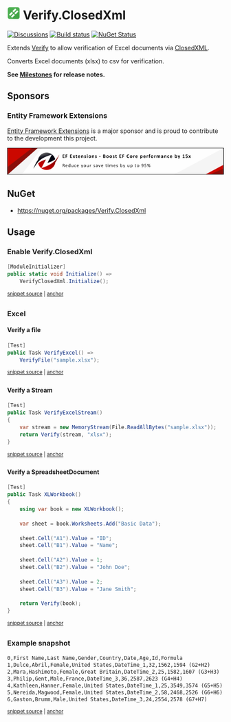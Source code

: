 # <img src="/src/icon.png" height="30px"> Verify.ClosedXml

[![Discussions](https://img.shields.io/badge/Verify-Discussions-yellow?svg=true&label=)](https://github.com/orgs/VerifyTests/discussions)
[![Build status](https://ci.appveyor.com/api/projects/status/xyn3eaf6i5tc9l5e?svg=true)](https://ci.appveyor.com/project/SimonCropp/verify-closedxml)
[![NuGet Status](https://img.shields.io/nuget/v/Verify.ClosedXml.svg)](https://www.nuget.org/packages/Verify.ClosedXml/)

Extends [Verify](https://github.com/VerifyTests/Verify) to allow verification of Excel documents via [ClosedXML](https://github.com/ClosedXML/ClosedXML).<!-- singleLineInclude: intro. path: /docs/intro.include.md -->

Converts Excel documents (xlsx) to csv for verification.

**See [Milestones](../../milestones?state=closed) for release notes.**


## Sponsors


### Entity Framework Extensions<!-- include: zzz. path: /docs/zzz.include.md -->

[Entity Framework Extensions](https://entityframework-extensions.net/?utm_source=simoncropp&utm_medium=Verify.ClosedXml) is a major sponsor and is proud to contribute to the development this project.

[![Entity Framework Extensions](https://raw.githubusercontent.com/VerifyTests/Verify.ClosedXml/refs/heads/main/docs/zzz.png)](https://entityframework-extensions.net/?utm_source=simoncropp&utm_medium=Verify.ClosedXml)<!-- endInclude -->


## NuGet

 * https://nuget.org/packages/Verify.ClosedXml


## Usage


### Enable Verify.ClosedXml

<!-- snippet: enable -->
<a id='snippet-enable'></a>
```cs
[ModuleInitializer]
public static void Initialize() =>
    VerifyClosedXml.Initialize();
```
<sup><a href='/src/Tests/ModuleInitializer.cs#L3-L9' title='Snippet source file'>snippet source</a> | <a href='#snippet-enable' title='Start of snippet'>anchor</a></sup>
<!-- endSnippet -->


### Excel


#### Verify a file

<!-- snippet: VerifyExcel -->
<a id='snippet-VerifyExcel'></a>
```cs
[Test]
public Task VerifyExcel() =>
    VerifyFile("sample.xlsx");
```
<sup><a href='/src/Tests/Samples.cs#L35-L41' title='Snippet source file'>snippet source</a> | <a href='#snippet-VerifyExcel' title='Start of snippet'>anchor</a></sup>
<!-- endSnippet -->


#### Verify a Stream

<!-- snippet: VerifyExcelStream -->
<a id='snippet-VerifyExcelStream'></a>
```cs
[Test]
public Task VerifyExcelStream()
{
    var stream = new MemoryStream(File.ReadAllBytes("sample.xlsx"));
    return Verify(stream, "xlsx");
}
```
<sup><a href='/src/Tests/Samples.cs#L78-L87' title='Snippet source file'>snippet source</a> | <a href='#snippet-VerifyExcelStream' title='Start of snippet'>anchor</a></sup>
<!-- endSnippet -->


#### Verify a SpreadsheetDocument

<!-- snippet: XLWorkbook -->
<a id='snippet-XLWorkbook'></a>
```cs
[Test]
public Task XLWorkbook()
{
    using var book = new XLWorkbook();

    var sheet = book.Worksheets.Add("Basic Data");

    sheet.Cell("A1").Value = "ID";
    sheet.Cell("B1").Value = "Name";

    sheet.Cell("A2").Value = 1;
    sheet.Cell("B2").Value = "John Doe";

    sheet.Cell("A3").Value = 2;
    sheet.Cell("B3").Value = "Jane Smith";

    return Verify(book);
}
```
<sup><a href='/src/Tests/Samples.cs#L47-L68' title='Snippet source file'>snippet source</a> | <a href='#snippet-XLWorkbook' title='Start of snippet'>anchor</a></sup>
<!-- endSnippet -->


### Example snapshot

<!-- snippet: Samples.VerifyExcelStream.DotNet9_0.verified.csv -->
<a id='snippet-Samples.VerifyExcelStream.DotNet9_0.verified.csv'></a>
```csv
0,First Name,Last Name,Gender,Country,Date,Age,Id,Formula
1,Dulce,Abril,Female,United States,DateTime_1,32,1562,1594 (G2+H2)
2,Mara,Hashimoto,Female,Great Britain,DateTime_2,25,1582,1607 (G3+H3)
3,Philip,Gent,Male,France,DateTime_3,36,2587,2623 (G4+H4)
4,Kathleen,Hanner,Female,United States,DateTime_1,25,3549,3574 (G5+H5)
5,Nereida,Magwood,Female,United States,DateTime_2,58,2468,2526 (G6+H6)
6,Gaston,Brumm,Male,United States,DateTime_3,24,2554,2578 (G7+H7)
```
<sup><a href='/src/Tests/Samples.VerifyExcelStream.DotNet9_0.verified.csv#L1-L7' title='Snippet source file'>snippet source</a> | <a href='#snippet-Samples.VerifyExcelStream.DotNet9_0.verified.csv' title='Start of snippet'>anchor</a></sup>
<!-- endSnippet -->

